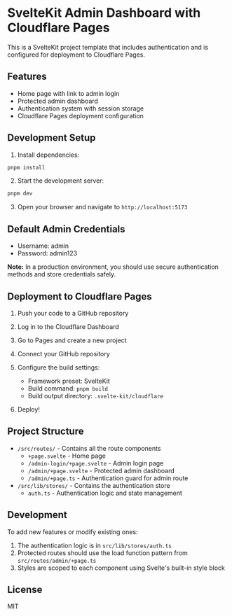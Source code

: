 # SvelteKit Admin Dashboard with Cloudflare Pages

This is a SvelteKit project template that includes authentication and is configured for deployment to Cloudflare Pages.

## Features

- Home page with link to admin login
- Protected admin dashboard
- Authentication system with session storage
- Cloudflare Pages deployment configuration

## Development Setup

1. Install dependencies:
```bash
pnpm install
```

2. Start the development server:
```bash
pnpm dev
```

3. Open your browser and navigate to `http://localhost:5173`

## Default Admin Credentials

- Username: admin
- Password: admin123

**Note:** In a production environment, you should use secure authentication methods and store credentials safely.

## Deployment to Cloudflare Pages

1. Push your code to a GitHub repository

2. Log in to the Cloudflare Dashboard

3. Go to Pages and create a new project

4. Connect your GitHub repository

5. Configure the build settings:
   - Framework preset: SvelteKit
   - Build command: `pnpm build`
   - Build output directory: `.svelte-kit/cloudflare`

6. Deploy!

## Project Structure

- `/src/routes/` - Contains all the route components
  - `+page.svelte` - Home page
  - `/admin-login/+page.svelte` - Admin login page
  - `/admin/+page.svelte` - Protected admin dashboard
  - `/admin/+page.ts` - Authentication guard for admin route
- `/src/lib/stores/` - Contains the authentication store
  - `auth.ts` - Authentication logic and state management

## Development

To add new features or modify existing ones:

1. The authentication logic is in `src/lib/stores/auth.ts`
2. Protected routes should use the load function pattern from `src/routes/admin/+page.ts`
3. Styles are scoped to each component using Svelte's built-in style block

## License

MIT

